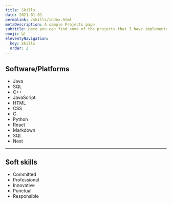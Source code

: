```yaml
---
title: Skills
date: 2021-01-01
permalink: /skills/index.html
metaDescription: A sample Projects page
subtitle: Here you can find some of the projects that I have implemented.
emoji: 💻
eleventyNavigation:
  key: Skills
  order: 2
---
```



## Software/Platforms
- Java
- SQL
- C++
- JavaScript
- HTML
- CSS
- C
- Python
- React
- Markdown
- SQL
- Next


---
## Soft skills

- Committed
- Professional
- Innovative
- Punctual
- Responsible
